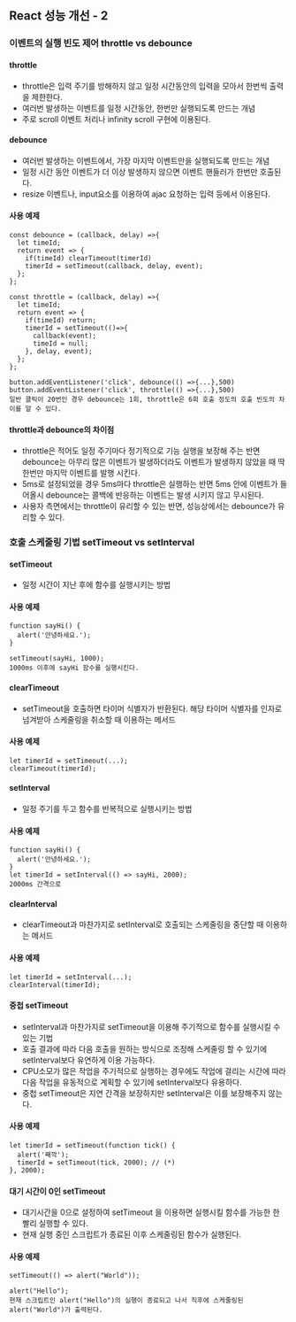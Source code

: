 ## React 성능 개선 - 2
### 이벤트의 실행 빈도 제어 throttle vs debounce
#### throttle
* throttle은 입력 주기를 방해하지 않고 일정 시간동안의 입력을 모아서 한번씩 출력을 제한한다.
* 여러번 발생하는 이벤트를 일정 시간동안, 한번만 실행되도록 만드는 개념
* 주로 scroll 이벤트 처리나 infinity scroll 구현에 이용된다.
#### debounce
* 여러번 발생하는 이벤트에서, 가장 마지막 이벤트만을 실행되도록 만드는 개념
* 일정 시간 동안 이벤트가 더 이상 발생하지 않으면 이벤트 핸들러가 한번만 호출된다.
* resize 이벤트나, input요소를 이용하여 ajac 요청하는 입력 등에서 이용된다.
#### 사용 예제
```
const debounce = (callback, delay) =>{
  let timeId;
  return event => {
    if(timeId) clearTimeout(timerId)
    timerId = setTimeout(callback, delay, event);
  };
};

const throttle = (callback, delay) =>{
  let timeId;
  return event => {
    if(timeId) return;
    timerId = setTimeout(()=>{
      callback(event);
      timeId = null;
    }, delay, event);
  };
};

button.addEventListener('click', debounce(() =>{...},500)
button.addEventListener('click', throttle(() =>{...},500)
일반 클릭이 20번인 경우 debounce는 1회, throttle은 6회 호출 정도의 호출 빈도의 차이를 알 수 있다.
```
#### throttle과 debounce의 차이점
* throttle은 적어도 일정 주기마다 정기적으로 기능 실행을 보장해 주는 반면 debounce는 아무리 많은 이벤트가 발생하더라도 이벤트가 발생하지 않았을 때 딱 한번만 마지막 이벤트를 발행 시킨다.
* 5ms로 설정되었을 경우 5ms마다 throttle은 실행하는 반면 5ms 안에 이벤트가 들어올시 debounce는 콜백에 반응하는 이벤트는 발생 시키지 않고 무시된다.
* 사용자 측면에서는 throttle이 유리할 수 있는 반면, 성능상에서는 debounce가 유리할 수 있다.

### 호출 스케줄링 기법 setTimeout vs setInterval
#### setTimeout
* 일정 시간이 지난 후에 함수를 실행시키는 방법
#### 사용 예제
```
function sayHi() {
  alert('안녕하세요.');
}

setTimeout(sayHi, 1000);
1000ms 이후에 sayHi 함수를 실행시킨다.
```
#### clearTimeout
* setTimeout을 호출하면 타이머 식별자가 반환된다. 해당 타이머 식별자를 인자로 넘겨받아 스케줄링을 취소할 때 이용하는 메서드
#### 사용 예제
```
let timerId = setTimeout(...);
clearTimeout(timerId);
```
#### setInterval
* 일정 주기를 두고 함수를 반복적으로 실행시키는 방법
#### 사용 예제
```
function sayHi() {
  alert('안녕하세요.');
}
let timerId = setInterval(() => sayHi, 2000);
2000ms 간격으로 
```
#### clearInterval
* clearTimeout과 마찬가지로 setInterval로 호출되는 스케줄링을 중단할 때 이용하는 메서드
#### 사용 예제
```
let timerId = setInterval(...);
clearInterval(timerId);
```
#### 중첩 setTimeout
* setInterval과 마찬가지로 setTimeout을 이용해 주기적으로 함수를 실행시킬 수 있는 기법
* 호출 결과에 따라 다음 호출을 원하는 방식으로 조정해 스케줄링 할 수 있기에 setInterval보다 유연하게 이용 가능하다.
* CPU소모가 많은 작업을 주기적으로 실행하는 경우에도 작업에 걸리는 시간에 따라 다음 작업을 유동적으로 계획할 수 있기에 setInterval보다 유용하다.
* 중첩 setTimeout은 지연 간격을 보장하지만 setInterval은 이를 보장해주지 않는다.
#### 사용 예제
```
let timerId = setTimeout(function tick() {
  alert('째깍');
  timerId = setTimeout(tick, 2000); // (*)
}, 2000);
```
#### 대기 시간이 0인 setTimeout
* 대기시간을 0으로 설정하여 setTimeout 을 이용하면 실행시킬 함수를 가능한 한 빨리 실행할 수 있다.
* 현재 실행 중인 스크립트가 종료된 이후 스케줄링된 함수가 실행된다.
#### 사용 예제
```
setTimeout(() => alert("World"));

alert("Hello");
현재 스크립트인 alert("Hello")의 실행이 종료되고 나서 직후에 스케줄링된 alert("World")가 출력된다.
```

